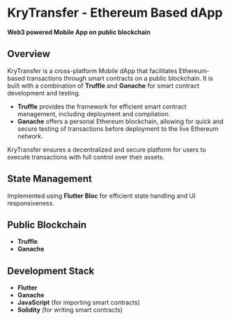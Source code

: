 # KryTransfer - Ethereum Based dApp
**Web3 powered Mobile App on public blockchain**

## Overview
KryTransfer is a cross-platform Mobile dApp that facilitates Ethereum-based transactions through smart contracts on a public blockchain. It is built with a combination of **Truffle** and **Ganache** for smart contract development and testing. 

- **Truffle** provides the framework for efficient smart contract management, including deployment and compilation.
- **Ganache** offers a personal Ethereum blockchain, allowing for quick and secure testing of transactions before deployment to the live Ethereum network.

KryTransfer ensures a decentralized and secure platform for users to execute transactions with full control over their assets.

## State Management
Implemented using **Flutter Bloc** for efficient state handling and UI responsiveness.

## Public Blockchain
- **Truffle** 
- **Ganache**

## Development Stack
- **Flutter**
- **Ganache**
- **JavaScript** (for importing smart contracts)
- **Solidity** (for writing smart contracts)
